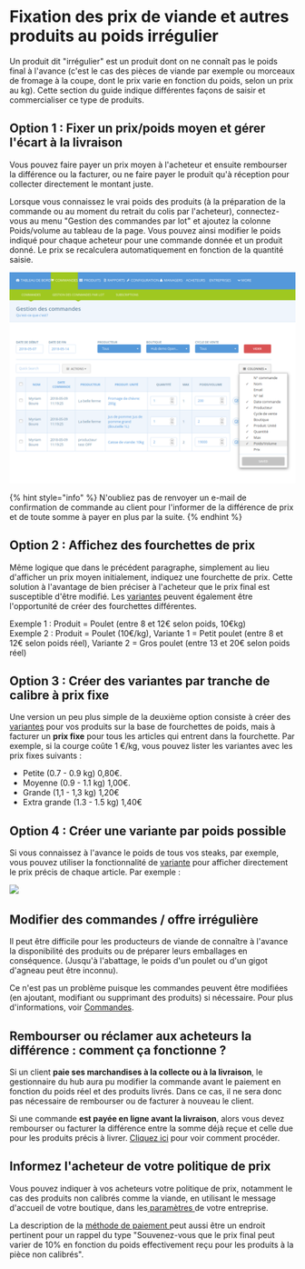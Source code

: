 # Fixation des prix de viande et autres produits au poids irrégulier

Un produit dit "irrégulier" est un produit dont on ne connaît pas le poids final à l'avance (c'est le cas des pièces de viande par exemple ou morceaux de fromage à la coupe, dont le prix varie en fonction du poids, selon un prix au kg). Cette section du guide indique différentes façons de saisir et commercialiser ce type de produits.

## Option 1 : Fixer un prix/poids moyen et gérer l'écart à la livraison

Vous pouvez faire payer un prix moyen à l'acheteur et ensuite rembourser la différence ou la facturer, ou ne faire payer le produit qu'à réception pour collecter directement le montant juste.

Lorsque vous connaissez le vrai poids des produits (à la préparation de la commande ou au moment du retrait du colis par l'acheteur), connectez-vous au menu "Gestion des commandes par lot" et ajoutez la colonne Poids/volume au tableau de la page. Vous pouvez ainsi modifier le poids indiqué pour chaque acheteur pour une commande donnée et un produit donné. Le prix se recalculera automatiquement en fonction de la quantité saisie.&#x20;

![](<../../.gitbook/assets/image (53) (1) (1) (1) (1) (1).png>)

{% hint style="info" %}
N'oubliez pas de renvoyer un e-mail de confirmation de commande au client pour l'informer de la différence de prix et de toute somme à payer en plus par la suite.
{% endhint %}

## Option 2 : Affichez des fourchettes de prix

Même logique que dans le précédent paragraphe, simplement au lieu d'afficher un prix moyen initialement, indiquez une fourchette de prix. Cette solution à l'avantage de bien préciser à l'acheteur que le prix final est susceptible d'être modifié. Les [variantes](https://guide.openfoodnetwork.org/v/fr/basic-features/products-1/product-variants) peuvent également être l'opportunité de créer des fourchettes différentes.&#x20;

Exemple 1 : Produit = Poulet (entre 8 et 12€ selon poids, 10€kg) \
Exemple 2 : Produit = Poulet (10€/kg), Variante 1 = Petit poulet (entre 8 et 12€ selon poids réel), Variante 2 = Gros poulet (entre 13 et 20€ selon poids réel)

## Option 3 : Créer des variantes par tranche de calibre à prix fixe

Une version un peu plus simple de la deuxième option consiste à créer des [variantes](https://guide.openfoodnetwork.org/v/fr/basic-features/products-1/product-variants) pour vos produits sur la base de fourchettes de poids, mais à facturer un **prix fixe** pour tous les articles qui entrent dans la fourchette. Par exemple, si la courge coûte 1 €/kg, vous pouvez lister les variantes avec les prix fixes suivants :

* Petite (0.7 - 0.9 kg) 0,80€.&#x20;
* Moyenne (0.9 - 1.1 kg) 1,00€.&#x20;
* Grande (1,1 - 1,3 kg) 1,20€&#x20;
* Extra grande (1.3 - 1.5 kg) 1,40€

## Option 4 : Créer une variante par poids possible&#x20;

Si vous connaissez à l'avance le poids de tous vos steaks, par exemple, vous pouvez utiliser la fonctionnalité de [variante](https://guide.openfoodnetwork.org/v/fr/basic-features/products-1/product-variants) pour afficher directement le prix précis de chaque article. Par exemple :

![](../../.gitbook/assets/knownweight.jpg)

## Modifier des commandes / offre irrégulière

Il peut être difficile pour les producteurs de viande de connaître à l'avance la disponibilité des produits ou de préparer leurs emballages en conséquence. (Jusqu'à l'abattage, le poids d'un poulet ou d'un gigot d'agneau peut être inconnu).&#x20;

Ce n'est pas un problème puisque les commandes peuvent être modifiées (en ajoutant, modifiant ou supprimant des produits) si nécessaire. Pour plus d'informations, voir [Commandes](https://guide.openfoodnetwork.org/v/fr/basic-features/orders).

## Rembourser ou réclamer aux acheteurs la différence : comment ça fonctionne ?

Si un client **paie ses marchandises à la collecte ou à la livraison**, le gestionnaire du hub aura pu modifier la commande avant le paiement en fonction du poids réel et des produits livrés. Dans ce cas, il ne sera donc pas nécessaire de rembourser ou de facturer à nouveau le client.&#x20;

Si une commande **est payée en ligne avant la livraison**, alors vous devez rembourser ou facturer la différence entre la somme déjà reçue et celle due pour les produits précis à livrer. [Cliquez ici](https://guide.openfoodnetwork.org/v/fr/basic-features/orders/refunds-and-adjusting-payments) pour voir comment procéder.

## Informez l'acheteur de votre politique de prix&#x20;

Vous pouvez indiquer à vos acheteurs votre politique de prix, notamment le cas des produits non calibrés comme la viande, en utilisant le message d'accueil de votre boutique, dans les[ paramètres ](https://guide.openfoodnetwork.org/v/fr/basic-features/enterprise-profile/enterprise-settings)de votre entreprise.

La description de la [méthode de paiement ](https://guide.openfoodnetwork.org/v/fr/basic-features/shopfront/payment-methods)peut aussi être un endroit pertinent pour un rappel du type "Souvenez-vous que le prix final peut varier de 10% en fonction du poids effectivement reçu pour les produits à la pièce non calibrés".
